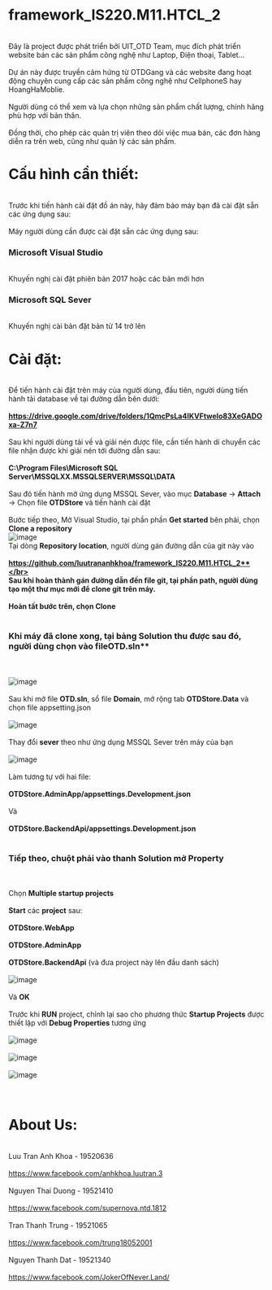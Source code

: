 # framework_IS220.M11.HTCL_2
<br>Đây là project được phát triển bởi UIT_OTD Team, mục đích phát triển website  bán các sản phẩm công nghệ như Laptop, Điện thoại, Tablet...</br>
<br>Dự án này được truyền cảm hứng từ OTDGang và các website đang hoạt động chuyên cung cấp các sản phẩm công nghệ như CellphoneS hay HoangHaMoblie.</br>
<br> Người dùng có thể xem và lựa chọn những sản phẩm chất lượng, chính hãng phù hợp với bản thân. </br>
<br>Đồng thời, cho phép các quản trị viên theo dõi việc mua bán, các đơn hàng diễn ra trên web, cũng như quản lý các sản phẩm.<br>

# Cấu hình cần thiết:
<br> Trước khi tiến hành cài đặt đồ án này, hãy đảm bảo máy bạn đã cài đặt sẵn các ứng dụng sau: <br>
<br> Máy người dùng cần được cài đặt sẵn các ứng dụng sau: 
<h3> Microsoft Visual Studio </h3>
<br> Khuyến nghị cài đặt phiên bản 2017 hoặc các bản mới hơn </br>
<h3> Microsoft SQL Sever </h3>
<br> Khuyến nghị cài bản đặt bản từ 14 trở lên </br> 

# Cài đặt: 
<br> Để tiến hành cài đặt trên máy của người dùng, đầu tiên, người dùng tiến hành tải database về tại đường dẫn bên dưới:</br>
<br> **https://drive.google.com/drive/folders/1QmcPsLa4IKVFtwelo83XeGADOxa-Z7n7** </br>
<br> Sau khi người dùng tải về và giải nén được file, cần tiến hành di chuyển các file nhận được khi giải nén tới đường dẫn sau:</br>
<br> **C:\Program Files\Microsoft SQL Server\MSSQLXX.MSSQLSERVER\MSSQL\DATA** </br>
<br> Sau đó tiến hành mở ứng dụng MSSQL Sever, vào mục **Database** -> **Attach** -> Chọn file **OTDStore** và  tiến hành cài đặt</br>
<br> Bước tiếp theo, Mở Visual Studio, tại phần phần **Get started** bên phải, chọn  **Clone a repository** </br>
![image](https://user-images.githubusercontent.com/96718467/147855558-3a16c453-bd18-461d-96a4-242e8540ca3d.png)
<br> Tại dòng **Repository location**, người dùng gán đường dẫn của git này vào</br>
<br> **https://github.com/luutrananhkhoa/framework_IS220.M11.HTCL_2**</br>
<br> Sau khi hoàn thành gán đường dẫn đến file git, tại phần path, người dùng tạo một thư mục mới để clone git trên máy.</br>
<br> Hoàn tất bước trên, chọn **Clone**</br>
<br> <h3> Khi máy đã clone xong, tại bảng **Solution** thu được sau đó, người dùng chọn vào file**OTD.sln**</h3></br>
<br>![image](https://user-images.githubusercontent.com/96718467/147855737-b28da396-077b-4f19-bd0f-1050173347a9.png) </br>
<br> Sau khi mở file **OTD.sln**, sổ file **Domain**, mở rộng tab **OTDStore.Data** và chọn file appsetting.json</br>
<br>![image](https://user-images.githubusercontent.com/96718467/147855813-6f5f147e-c16a-4232-88d9-c4659a3ffb36.png) </br>
<br>Thay đổi **sever** theo như ứng dụng MSSQL Sever trên máy của bạn </br>
<br>![image](https://user-images.githubusercontent.com/96718467/147855866-320981bc-14db-487b-81e6-cdd8484f1482.png) </br>
<br> Làm tương tự với hai file: </br>
<br> **OTDStore.AdminApp/appsettings.Development.json**</br>
<br> Và</br>
<br> **OTDStore.BackendApi/appsettings.Development.json**</br>
<br> <h3>Tiếp theo, chuột phải vào thanh **Solution** mở **Property** </h3> </br>
<br> Chọn **Multiple startup projects**</br>
<br> **Start** các **project** sau: </br>
<br> **OTDStore.WebApp</br>
<br> OTDStore.AdminApp</br>
<br> OTDStore.BackendApi** (và đưa project này lên đầu danh sách)</br>
<br>![image](https://user-images.githubusercontent.com/96718467/147856049-07507cba-8965-42ea-bbd0-62bf73c6c0cc.png) </br>
<br> Và **OK**</br>
<br> Trước khi **RUN** project, chỉnh lại sao cho phương thức **Startup Projects** được thiết lập với **Debug Properties** tương ứng  </br>
<br>![image](https://user-images.githubusercontent.com/96718467/147856153-90577978-2a6d-480b-9976-7240e95d75d3.png) </br>
<br>![image](https://user-images.githubusercontent.com/96718467/147856166-10f84e29-c4d5-4835-adec-f87d8c144a65.png) </br>
<br>![image](https://user-images.githubusercontent.com/96718467/147856170-5a57c4ce-e66a-4587-85af-6fbd28a52907.png) </br>
<br> </br>


# About Us:
<br>Luu Tran Anh Khoa - 19520636</br>
<br>https://www.facebook.com/anhkhoa.luutran.3</br>
<br>Nguyen Thai Duong - 19521410</br>
<br>https://www.facebook.com/supernova.ntd.1812</br>
<br>Tran Thanh Trung - 19521065</br>
<br>https://www.facebook.com/trung18052001</br>
<br>Nguyen Thanh Dat - 19521340</br>
<br>https://www.facebook.com/JokerOfNever.Land/<br>

